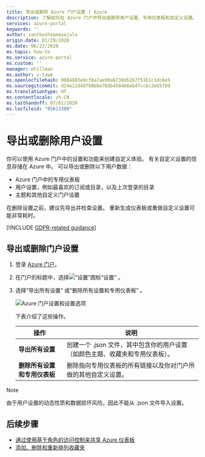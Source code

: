 ```yaml
---
title: 导出或删除 Azure 门户设置 | Azure
description: 了解如何在 Azure 门户中导出或删除用户设置、专用仪表板和自定义设置。
services: azure-portal
keywords: ''
author: santhoshsomayajula
origin.date: 01/29/2020
ms.date: 06/22/2020
ms.topic: how-to
ms.service: azure-portal
ms.custom: ''
manager: mtillman
ms.author: v-tawe
ms.openlocfilehash: 0084883e0cf8a7ae99a6738db267f5161c1dc6e5
ms.sourcegitcommit: d24e12d49708bbe78db450466eb4fccbc2eb5f99
ms.translationtype: HT
ms.contentlocale: zh-CN
ms.lasthandoff: 07/01/2020
ms.locfileid: "85613300"
---
```

# <a name="export-or-delete-user-settings"></a>导出或删除用户设置

你可以使用 Azure 门户中的设置和功能来创建自定义体验。 有关自定义设置的信息存储在 Azure 中。 可以导出或删除以下用户数据：

* Azure 门户中的专用仪表板
* 用户设置，例如最喜欢的订阅或目录，以及上次登录的目录
* 主题和其他自定义门户设置

在删除设置之前，建议先导出并检查设置。 重新生成仪表板或重做自定义设置可能非常耗时。

[!INCLUDE [GDPR-related guidance](../../includes/gdpr-intro-sentence.md)]

## <a name="export-or-delete-your-portal-settings"></a>导出或删除门户设置

1. 登录 [Azure 门户](https://portal.azure.cn)。

1. 在门户的标题中，选择![“设置”图标](media/azure-portal-export-delete-settings/settings-icon.png)“设置”  。

1. 选择“导出所有设置”  或“删除所有设置和专用仪表板”  。

    ![Azure 门户设置和设置选项](media/azure-portal-export-delete-settings/azure-portal-settings-with-export-delete.png)

      下表介绍了这些操作。

      | 操作 | 说明 |
      | --- | --- |
      | **导出所有设置** | 创建一个 .json  文件，其中包含你的用户设置（如颜色主题、收藏夹和专用仪表板）。|
      | **删除所有设置和专用仪表板** | 删除指向专用仪表板的所有链接以及你对门户所做的其他自定义设置。 |

> [!NOTE]
> 由于用户设置的动态性质和数据损坏风险，因此不能从 .json  文件导入设置。
>
>

## <a name="next-steps"></a>后续步骤

* [通过使用基于角色的访问控制来共享 Azure 仪表板](azure-portal-dashboard-share-access.md)
* [添加、删除和重新排列收藏夹](azure-portal-add-remove-sort-favorites.md)
